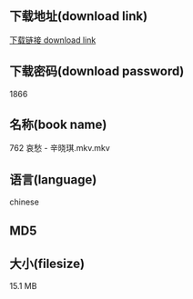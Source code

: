 ## 下载地址(download link)
[下载链接 download link](https://voluble-croquembouche-d321dc.netlify.app/?s=762+%E5%93%80%E6%84%81+-+%E8%BE%9B%E6%99%93%E7%90%AA.mkv)

## 下载密码(download password)
1866

## 名称(book name)
762 哀愁 - 辛晓琪.mkv.mkv

## 语言(language)
chinese

## MD5


## 大小(filesize)
15.1 MB
